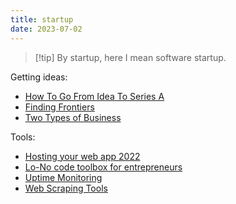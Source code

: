 ```yaml
---
title: startup
date: 2023-07-02
---
```


> [!tip] By startup, here I mean software startup. 

Getting ideas:
- [How To Go From Idea To Series A](notes/How%20To%20Go%20From%20Idea%20To%20Series%20A.md)
- [Finding Frontiers](notes/Finding%20Frontiers.md)
- [Two Types of Business](TILs/Two%20Types%20of%20Business.md)

Tools:
- [Hosting your web app 2022](TILs/Hosting%20your%20web%20app%202022.md)
- [Lo-No code toolbox for entrepreneurs](notes/Lo-No%20code%20toolbox%20for%20entrepreneurs.md)
- [Uptime Monitoring](notes/Uptime%20Monitoring.md)
- [Web Scraping Tools](notes/Web%20Scraping%20Tools.md)